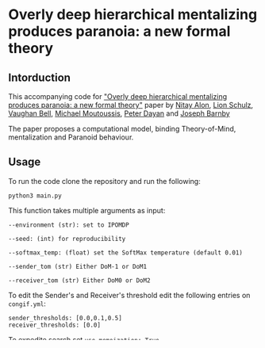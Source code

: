 # Overly deep hierarchical mentalizing produces paranoia: a new formal theory

## Intorduction
This accompanying code for ["Overly deep hierarchical mentalizing produces paranoia: a new formal theory"](https://osf.io/preprints/psyarxiv/szj5n)
paper by [Nitay Alon](https://nitayalon.github.io/), [Lion Schulz](https://sites.google.com/view/lionschulz/home),
[Vaughan Bell](https://vaughanbell.net/), [Michael Moutoussis](https://profiles.ucl.ac.uk/36080-michael-moutoussis),
[Peter Dayan](https://www.mpg.de/12309370/biological-cybernetics-dayan) and [Joseph Barnby](https://joebarnby.com/)

The paper proposes a computational model, binding Theory-of-Mind, mentalization and
Paranoid behaviour.

## Usage

To run the code clone the repository and run the following:

```
python3 main.py 
```

This function takes multiple arguments as input:
```
--environment (str): set to IPOMDP
 
--seed: (int) for reproducibility

--softmax_temp: (float) set the SoftMax temperature (default 0.01)

--sender_tom (str) Either DoM-1 or DoM1

--receiver_tom (str) Either DoM0 or DoM2
```

To edit the Sender's and Receiver's threshold edit the following entries on `congif.yml`:
```
sender_thresholds: [0.0,0.1,0.5]
receiver_thresholds: [0.0]
```
To expedite search set `use_memoization: True`

## Citation

If you refer to our work, please cite it as:
<pre>
@article{alon2024overly,
  title={Overly deep hierarchical mentalizing produces paranoia: a new formal theory},
  author={Alon, Nitay and Schulz, Lion and Bell, Vaughan and Moutoussis, Michael and Dayan, Peter and Barnby, Joseph M},
  year={2024},
  publisher={OSF}
}
</pre>


